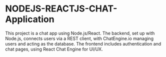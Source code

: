 # NODEJS-REACTJS-CHAT-Application
 This project is a chat app using Node.js/React. The backend, set up with Node.js, connects users via a REST client, with ChatEngine.io managing users and acting as the database. The frontend includes authentication and chat pages, using React Chat Engine for UI/UX. 
